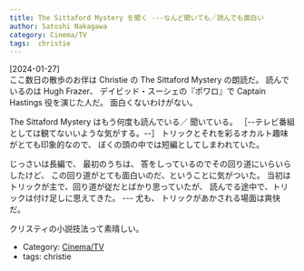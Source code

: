 ```yaml
---
title: The Sittaford Mystery を聞く ---なんど聞いても／読んでも面白い
author: Satoshi Nakagawa
category: Cinema/TV
tags:  christie
---
```


[2024-01-27]  
 ここ数日の散歩のお伴は
Christie の The Sittaford Mystery の朗読だ。
読んでいるのは Hugh Frazer、
デイビッド・スーシェの『ポワロ』で
Captain Hastings 役を演じた人だ。
面白くないわけがない。

 The Sittaford Mystery はもう何度も読んでいる／
聞いている。
［--テレビ番組としては観てないいような気がする。--］
トリックとそれを彩るオカルト趣味がとても印象的なので、
ぼくの頭の中では短編としてしまわれていた。

 じっさいは長編で、
最初のうちは、
答をしっているのでその回り道にいらいらしたけど、
この回り道がとても面白いのだ、ということに気がついた。
当初はトリックが主で、回り道が従だとばかり思っていたが、
読んでる途中で、トリックは付け足しに思えてきた。
--- 尤も、
トリックがあかされる場面は爽快だ。

 クリスティの小説技法って素晴しい。

- Category: [Cinema/TV](/categories.html#Cinema/TV)
- tags:  christie
